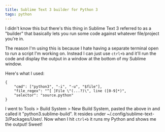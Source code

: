 ```yaml
---
title: Sublime Text 3 builder for Python 3
tags: python
---
```


I didn't know this but there's this thing in Sublime Text 3 referred to as a "builder" that basically lets you run some code against whatever file/project you're in. 

The reason I'm using this is because I hate having a separate terminal open to run a script I'm working on. Instead I can just use `ctrl+b` and it'll run the code and display the output in a window at the bottom of my Sublime window. 

Here's what I used: 

```
{
    "cmd": ["python3", "-i", "-u", "$file"],
    "file_regex": "^[ ]File \"(...?)\", line ([0-9]*)",
    "selector": "source.python"
}
```

I went to Tools > Build System > New Build System, pasted the above in and called it "python3.sublime-build". It resides under ~/.config/sublime-text-3/Packages/User/. Now when I hit `ctrl+b` it runs my Python and shows me the output! Sweet! 
